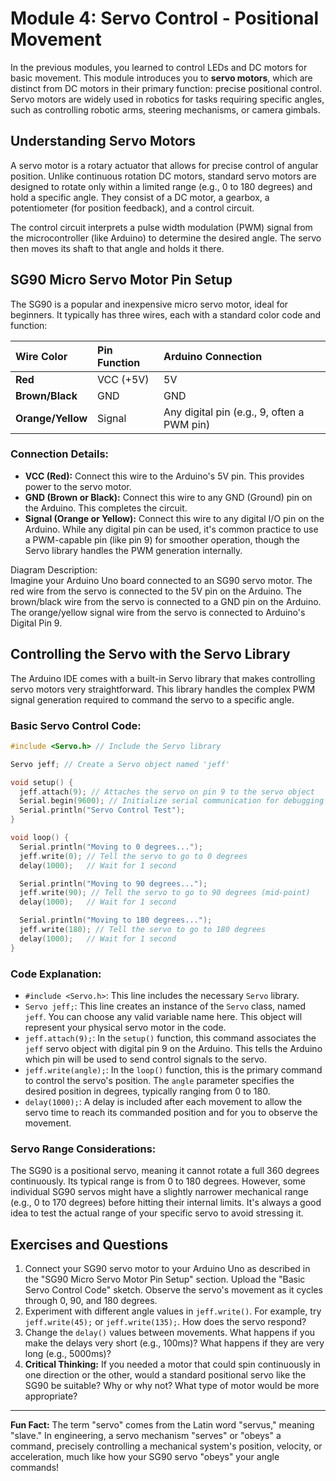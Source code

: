 # **Module 4: Servo Control \- Positional Movement**

In the previous modules, you learned to control LEDs and DC motors for basic movement. This module introduces you to **servo motors**, which are distinct from DC motors in their primary function: precise positional control. Servo motors are widely used in robotics for tasks requiring specific angles, such as controlling robotic arms, steering mechanisms, or camera gimbals.

## **Understanding Servo Motors**

A servo motor is a rotary actuator that allows for precise control of angular position. Unlike continuous rotation DC motors, standard servo motors are designed to rotate only within a limited range (e.g., 0 to 180 degrees) and hold a specific angle. They consist of a DC motor, a gearbox, a potentiometer (for position feedback), and a control circuit.

The control circuit interprets a pulse width modulation (PWM) signal from the microcontroller (like Arduino) to determine the desired angle. The servo then moves its shaft to that angle and holds it there.

## **SG90 Micro Servo Motor Pin Setup**

The SG90 is a popular and inexpensive micro servo motor, ideal for beginners. It typically has three wires, each with a standard color code and function:

| Wire Color | Pin Function | Arduino Connection |
| :---- | :---- | :---- |
| **Red** | VCC (+5V) | 5V |
| **Brown/Black** | GND | GND |
| **Orange/Yellow** | Signal | Any digital pin (e.g., 9, often a PWM pin) |

### **Connection Details:**

* **VCC (Red):** Connect this wire to the Arduino's 5V pin. This provides power to the servo motor.  
* **GND (Brown or Black):** Connect this wire to any GND (Ground) pin on the Arduino. This completes the circuit.  
* **Signal (Orange or Yellow):** Connect this wire to any digital I/O pin on the Arduino. While any digital pin can be used, it's common practice to use a PWM-capable pin (like pin 9\) for smoother operation, though the Servo library handles the PWM generation internally.

Diagram Description:  
Imagine your Arduino Uno board connected to an SG90 servo motor. The red wire from the servo is connected to the 5V pin on the Arduino. The brown/black wire from the servo is connected to a GND pin on the Arduino. The orange/yellow signal wire from the servo is connected to Arduino's Digital Pin 9\.

## **Controlling the Servo with the Servo Library**

The Arduino IDE comes with a built-in Servo library that makes controlling servo motors very straightforward. This library handles the complex PWM signal generation required to command the servo to a specific angle.

### **Basic Servo Control Code:**

```cpp
#include <Servo.h> // Include the Servo library

Servo jeff; // Create a Servo object named 'jeff'

void setup() {
  jeff.attach(9); // Attaches the servo on pin 9 to the servo object
  Serial.begin(9600); // Initialize serial communication for debugging
  Serial.println("Servo Control Test");
}

void loop() {
  Serial.println("Moving to 0 degrees...");
  jeff.write(0); // Tell the servo to go to 0 degrees
  delay(1000);   // Wait for 1 second

  Serial.println("Moving to 90 degrees...");
  jeff.write(90); // Tell the servo to go to 90 degrees (mid-point)
  delay(1000);   // Wait for 1 second

  Serial.println("Moving to 180 degrees...");
  jeff.write(180); // Tell the servo to go to 180 degrees
  delay(1000);   // Wait for 1 second
}
```

### **Code Explanation:**

* `#include <Servo.h>`: This line includes the necessary `Servo` library.
* `Servo jeff;`: This line creates an instance of the `Servo` class, named `jeff`. You can choose any valid variable name here. This object will represent your physical servo motor in the code.
* `jeff.attach(9);`: In the `setup()` function, this command associates the `jeff` servo object with digital pin 9 on the Arduino. This tells the Arduino which pin will be used to send control signals to the servo.
* `jeff.write(angle);`: In the `loop()` function, this is the primary command to control the servo's position. The `angle` parameter specifies the desired position in degrees, typically ranging from 0 to 180.
* `delay(1000);`: A delay is included after each movement to allow the servo time to reach its commanded position and for you to observe the movement.

### **Servo Range Considerations:**

The SG90 is a positional servo, meaning it cannot rotate a full 360 degrees continuously. Its typical range is from 0 to 180 degrees. However, some individual SG90 servos might have a slightly narrower mechanical range (e.g., 0 to 170 degrees) before hitting their internal limits. It's always a good idea to test the actual range of your specific servo to avoid stressing it.

## **Exercises and Questions**

1.  Connect your SG90 servo motor to your Arduino Uno as described in the "SG90 Micro Servo Motor Pin Setup" section. Upload the "Basic Servo Control Code" sketch. Observe the servo's movement as it cycles through 0, 90, and 180 degrees.
2.  Experiment with different angle values in `jeff.write()`. For example, try `jeff.write(45);` or `jeff.write(135);`. How does the servo respond?
3.  Change the `delay()` values between movements. What happens if you make the delays very short (e.g., 100ms)? What happens if they are very long (e.g., 5000ms)?
4.  **Critical Thinking:** If you needed a motor that could spin continuously in one direction or the other, would a standard positional servo like the SG90 be suitable? Why or why not? What type of motor would be more appropriate?

---

**Fun Fact:** The term "servo" comes from the Latin word "servus," meaning "slave." In engineering, a servo mechanism "serves" or "obeys" a command, precisely controlling a mechanical system's position, velocity, or acceleration, much like how your SG90 servo "obeys" your angle commands!
